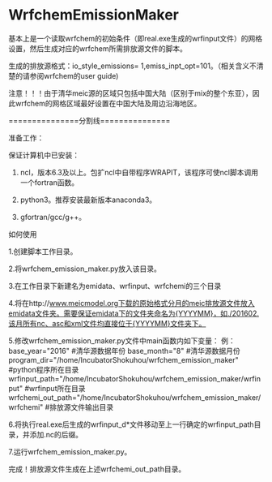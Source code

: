 # WrfchemEmissionMaker
基本上是一个读取wrfchem的初始条件（即real.exe生成的wrfinput文件）的网格设置，然后生成对应的wrfchem所需排放源文件的脚本。

生成的排放源格式：io_style_emissions= 1,emiss_inpt_opt=101。（相关含义不清楚的请参阅wrfchem的user guide)

注意！！！由于清华meic源的区域只包括中国大陆（区别于mix的整个东亚），因此wrfchem的网格区域最好设置在中国大陆及周边沿海地区。

===============分割线===============

准备工作：

保证计算机中已安装：

1. ncl，版本6.3及以上。包扩ncl中自带程序WRAPIT，该程序可使ncl脚本调用一个fortran函数。

2. python3。推荐安装最新版本anaconda3。

3. gfortran/gcc/g++。

如何使用

1.创建脚本工作目录。

2.将wrfchem_emission_maker.py放入该目录。

3.在工作目录下新建名为emidata、wrfinput、wrfchemi的三个目录

4.将在http://www.meicmodel.org下载的原始格式分月的meic排放源文件放入emidata文件夹。需要保证emidata下的文件夹命名为{YYYYMM}，如./201602.该月所有nc、asc和xml文件均直接位于{YYYYMM}文件夹下。

5.修改wrfchem_emission_maker.py文件中main函数内如下变量：
例：base_year="2016"   #清华源数据年份
    base_month="8"     #清华源数据月份
    program_dir="/home/IncubatorShokuhou/wrfchem_emission_maker" #python程序所在目录
    wrfinput_path="/home/IncubatorShokuhou/wrfchem_emission_maker/wrfinput" #wrfinput所在目录
    wrfchemi_out_path="/home/IncubatorShokuhou/wrfchem_emission_maker/wrfchemi" #排放源文件输出目录

6.将执行real.exe后生成的wrfinput_d*文件移动至上一行确定的wrfinput_path目录，并添加.nc的后缀。

7.运行wrfchem_emission_maker.py。

完成！排放源文件生成在上述wrfchemi_out_path目录。